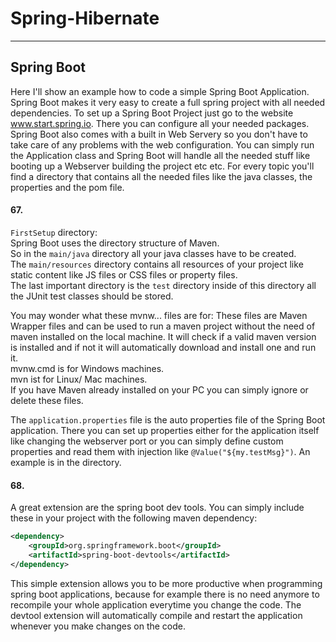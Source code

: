 # Spring-Hibernate

---

## Spring Boot
Here I'll show an example how to code a simple Spring Boot Application.
Spring Boot makes it very easy to create a full spring project with all needed dependencies. To set up a Spring Boot Project just go to the website www.start.spring.io. There you can configure all your needed packages. Spring Boot also comes with a built in Web Servery so you don't have to take care of any problems with the web configuration. You can simply run the Application class and Spring Boot will handle all the needed stuff like booting up a Webserver building the project etc etc. 
For every topic you'll find a directory that contains all the needed files like the java classes, the properties and the pom file.

#### 67.
`FirstSetup` directory:\
Spring Boot uses the directory structure of Maven.\
So in the `main/java` directory all your java classes have to be created.\
The `main/resources` directory contains all resources of your project like static content like JS files or CSS files or property files.\
The last important directory is the `test` directory inside of this directory all the JUnit test classes should be stored. 

You may wonder what these mvnw... files are for: These files are Maven Wrapper files and can be used to run a maven project without the need of maven installed on the local machine. It will check if a valid maven version is installed and if not it will automatically download and install one and run it.\
mvnw.cmd is for Windows machines.\
mvn ist for Linux/ Mac machines.\
If you have Maven already installed on your PC you can simply ignore or delete these files.

The `application.properties` file is the auto properties file of the Spring Boot application. There you can set up properties either for the application itself like changing the webserver port or you can simply define custom properties and read them with injection like `@Value("${my.testMsg}")`. An example is in the directory.

#### 68.

A great extension are the spring boot dev tools. You can simply include these in your project with the following maven dependency:

```xml
<dependency>
    <groupId>org.springframework.boot</groupId>
    <artifactId>spring-boot-devtools</artifactId>
</dependency>
```

This simple extension allows you to be more productive when programming spring boot applications, because for example there is no need anymore to recompile your whole application everytime you change the code. The devtool extension will automatically compile and restart the application whenever you make changes on the code. 